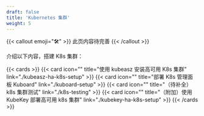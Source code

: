 ```yaml
---
draft: false
title: 'Kubernetes 集群'
weight: 5
---
```


{{< callout emoji="🛠" >}}
  此页内容待完善
{{< /callout >}}

介绍以下内容，搭建 K8s 集群：

{{< cards >}}
  {{< card icon="" title="使用 kubeasz 安装高可用 K8s 集群" link="./kubeasz-ha-k8s-setup" >}}
  {{< card icon="" title="部署 K8s 管理面板 Kuboard" link="./kuboard-setup" >}}
  {{< card icon="" title="（待补全）k8s 集群测试" link="./k8s-testing" >}}
  {{< card icon="" title="（附加）使用 KubeKey 部署高可用 k8s 集群" link="./kubekey-ha-k8s-setup" >}}
{{< /cards >}}

